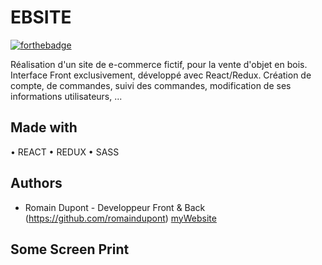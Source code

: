 # EBSITE

[![forthebadge](https://forthebadge.com/images/badges/built-by-developers.svg)](https://forthebadge.com)

Réalisation d'un site de e-commerce fictif, pour la vente d'objet en bois. Interface Front exclusivement, développé avec React/Redux.
Création de compte, de commandes, suivi des commandes, modification de ses informations utilisateurs, ...

## Made with

• REACT
• REDUX
• SASS

## Authors

* Romain Dupont - Developpeur Front & Back (https://github.com/romaindupont) [myWebsite](https://www.romaindupont.me/)

## Some Screen Print

